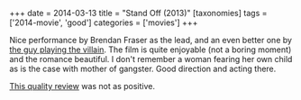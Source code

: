 +++
date = 2014-03-13
title = "Stand Off (2013)"
[taxonomies]
tags = ['2014-movie', 'good']
categories = ['movies']
+++

Nice performance by Brendan Fraser as the lead, and an even better one
by [the guy playing the villain]. The film is quite enjoyable (not a
boring moment) and the romance beautiful. I don't remember a woman
fearing her own child as is the case with mother of gangster. Good
direction and acting there.

[This quality review] was not as positive.

  [the guy playing the villain]: http://en.wikipedia.org/wiki/David_O'Hara
  [This quality review]: http://blogs.indiewire.com/theplaylist/review-stand-off-is-an-insufferable-comic-take-on-the-british-gangster-movie-20130221
